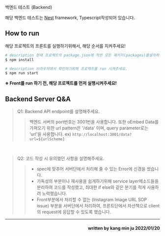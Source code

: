 백엔드 테스트 (Backend)

해당 백엔드 테스트는 [Nest](https://github.com/nestjs/nest) framework, Typescript작성되어 있습니다.

## How to run

해당 프로젝트의 프론트를 실행하기위해서, 해당 순서를 지켜주세요!

```bash
# description 현재 프로젝트의 package.json에 적힌 모든 패키지(packages)를설치하기 위해 terminal에 입력해주세요.
$ npm install
```


```bash
# description 브라우저에서 확인하기위해 프로젝트를 run 시켜주세요.
$ npm run start
```

 __※ Front를 run 하기 전, 해당 프로젝트를 먼저 실행시켜주세요!__
 
 ## Backend Server Q&A
 
 >Q1: Backend API endpoint를 설명해주세요.
 >> 백엔드 서버의 port번호는 3001번을 사용합니다. 또한 oEmbed Data를 가져오기 위한 url pattern은 '/data' 이며, query parameter로는 'url'을 사용합니다.
 >> ex) `http://localhost:3001/data?url=${urlScheme}` 
 <br/>
 
 >Q2: 코드 작성 시 유의했던 사항을 설명해주세요.
 >>  * spec에 맞추어 서버단에서 처리해 줄 수 있는 Error에 신경을 썼습니다.<br/> 
 >>  * 가독성의 부분이나 재사용을 쉽게하기위해 service layer메소드들을 분리하여 코드를 작성했고, 최대한 if else와 같은 분기를 적게 사용하려 노력했습니다.<br/>
 >>  * Front부분에서 처리할 수 없는 (Instagram Image URL SOP issue) 부분을 서버단에서 처리하여, 프론트단에서 차선책으로 client의 request에 응답할 수 있도록 했습니다. 
____
<h4 align='right'> written by kang min ju 2022/01/20</h4>
